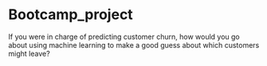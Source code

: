 # Bootcamp_project
If you were in charge of predicting customer churn, how would you go about using machine learning to make a good guess about which customers might leave? 
